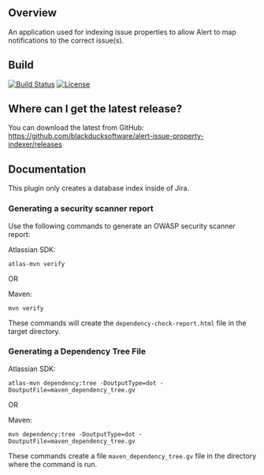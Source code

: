 ## Overview ##
An application used for indexing issue properties to allow Alert to map notifications to the correct issue(s).

## Build ##

[![Build Status](https://travis-ci.org/blackducksoftware/alert-jira-property-indexer.svg?branch=master)](https://travis-ci.org/blackducksoftware/alert-jira-property-indexer)
[![License](https://img.shields.io/badge/License-Apache%202.0-blue.svg)](https://opensource.org/licenses/Apache-2.0)
## Where can I get the latest release? ##

You can download the latest from GitHub: https://github.com/blackducksoftware/alert-issue-property-indexer/releases

## Documentation ##

This plugin only creates a database index inside of Jira. 


### Generating a security scanner report ###
Use the following commands to generate an OWASP security scanner report:

Atlassian SDK:
```
atlas-mvn verify
```
OR 

Maven:
```
mvn verify
```
These commands will create the `dependency-check-report.html` file in the target directory.

### Generating a Dependency Tree File ###

Atlassian SDK:
```
atlas-mvn dependency:tree -DoutputType=dot -DoutputFile=maven_dependency_tree.gv
```
OR

Maven: 
```
mvn dependency:tree -DoutputType=dot -DoutputFile=maven_dependency_tree.gv
```
These commands create a file `maven_dependency_tree.gv` file in the directory where the command is run.